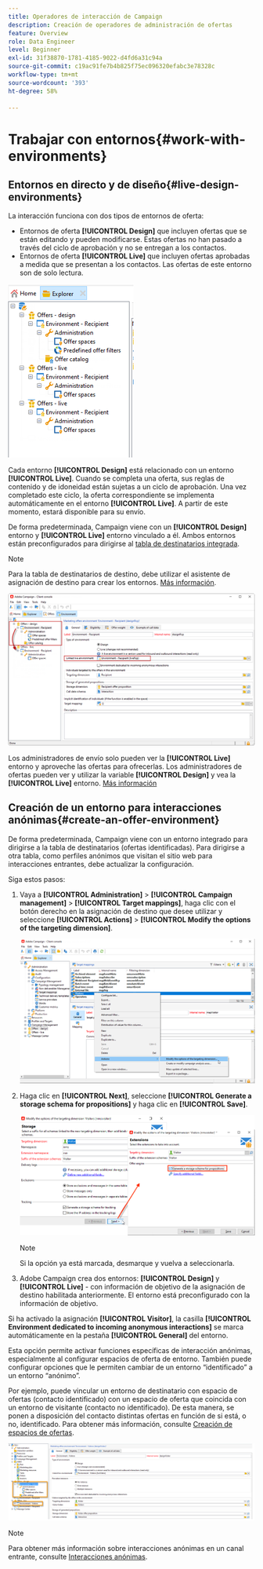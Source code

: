 ```yaml
---
title: Operadores de interacción de Campaign
description: Creación de operadores de administración de ofertas
feature: Overview
role: Data Engineer
level: Beginner
exl-id: 31f38870-1781-4185-9022-d4fd6a31c94a
source-git-commit: c19ac91fe7b4b825f75ec096320efabc3e78328c
workflow-type: tm+mt
source-wordcount: '393'
ht-degree: 58%

---
```


# Trabajar con entornos{#work-with-environments}

## Entornos en directo y de diseño{#live-design-environments}

La interacción funciona con dos tipos de entornos de oferta:

* Entornos de oferta **[!UICONTROL Design]** que incluyen ofertas que se están editando y pueden modificarse. Estas ofertas no han pasado a través del ciclo de aprobación y no se entregan a los contactos.
* Entornos de oferta **[!UICONTROL Live]** que incluyen ofertas aprobadas a medida que se presentan a los contactos. Las ofertas de este entorno son de solo lectura.

![](assets/offer_environments_overview_001.png)

Cada entorno **[!UICONTROL Design]** está relacionado con un entorno **[!UICONTROL Live]**. Cuando se completa una oferta, sus reglas de contenido y de idoneidad están sujetas a un ciclo de aprobación. Una vez completado este ciclo, la oferta correspondiente se implementa automáticamente en el entorno **[!UICONTROL Live]**. A partir de este momento, estará disponible para su envío.

De forma predeterminada, Campaign viene con un **[!UICONTROL Design]** entorno y **[!UICONTROL Live]** entorno vinculado a él. Ambos entornos están preconfigurados para dirigirse al [tabla de destinatarios integrada](../dev/datamodel.md#ootb-profiles).

>[!NOTE]
>
>Para la tabla de destinatarios de destino, debe utilizar el asistente de asignación de destino para crear los entornos. [Más información](#creating-an-offer-environment).

![](assets/offer_environments_overview_002.png)

Los administradores de envío solo pueden ver la **[!UICONTROL Live]** entorno y aproveche las ofertas para ofrecerlas. Los administradores de ofertas pueden ver y utilizar la variable **[!UICONTROL Design]** y vea la **[!UICONTROL Live]** entorno. [Más información](interaction-operators.md)

## Creación de un entorno para interacciones anónimas{#create-an-offer-environment}

De forma predeterminada, Campaign viene con un entorno integrado para dirigirse a la tabla de destinatarios (ofertas identificadas). Para dirigirse a otra tabla, como perfiles anónimos que visitan el sitio web para interacciones entrantes, debe actualizar la configuración.

Siga estos pasos:

1. Vaya a **[!UICONTROL Administration]** > **[!UICONTROL Campaign management]** > **[!UICONTROL Target mappings]**, haga clic con el botón derecho en la asignación de destino que desee utilizar y seleccione **[!UICONTROL Actions]** > **[!UICONTROL Modify the options of the targeting dimension]**.

   ![](assets/offer_env_anonymous_001.png)

1. Haga clic en **[!UICONTROL Next]**, seleccione **[!UICONTROL Generate a storage schema for propositions]** y haga clic en **[!UICONTROL Save]**.

   ![](assets/offer_env_anonymous_002.png)

   >[!NOTE]
   >
   >Si la opción ya está marcada, desmarque y vuelva a seleccionarla.

1. Adobe Campaign crea dos entornos: **[!UICONTROL Design]** y **[!UICONTROL Live]** - con información de objetivo de la asignación de destino habilitada anteriormente. El entorno está preconfigurado con la información de objetivo.

Si ha activado la asignación **[!UICONTROL Visitor]**, la casilla **[!UICONTROL Environment dedicated to incoming anonymous interactions]** se marca automáticamente en la pestaña **[!UICONTROL General]** del entorno.

Esta opción permite activar funciones específicas de interacción anónimas, especialmente al configurar espacios de oferta de entorno. También puede configurar opciones que le permiten cambiar de un entorno “identificado” a un entorno “anónimo”.

Por ejemplo, puede vincular un entorno de destinatario con espacio de ofertas (contacto identificado) con un espacio de oferta que coincida con un entorno de visitante (contacto no identificado). De esta manera, se ponen a disposición del contacto distintas ofertas en función de si está, o no, identificado. Para obtener más información, consulte [Creación de espacios de ofertas](interaction-offer-spaces.md).

![](assets/offer_env_anonymous_003.png)

>[!NOTE]
>
>Para obtener más información sobre interacciones anónimas en un canal entrante, consulte [Interacciones anónimas](anonymous-interactions.md).
